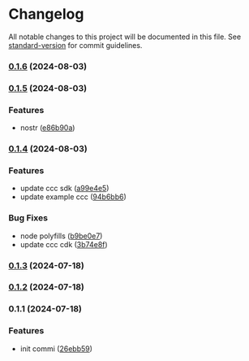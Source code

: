 # Changelog

All notable changes to this project will be documented in this file. See [standard-version](https://github.com/conventional-changelog/standard-version) for commit guidelines.

### [0.1.6](https://github.com/UTXOSwap/utxoswap-sdk-js/compare/v0.1.5...v0.1.6) (2024-08-03)

### [0.1.5](https://github.com/UTXOSwap/utxoswap-sdk-js/compare/v0.1.4...v0.1.5) (2024-08-03)


### Features

* nostr ([e86b90a](https://github.com/UTXOSwap/utxoswap-sdk-js/commit/e86b90ada6ce351c6e83523a020de5514c6f5444))

### [0.1.4](https://github.com/UTXOSwap/utxoswap-sdk-js/compare/v0.1.3...v0.1.4) (2024-08-03)


### Features

* update ccc sdk ([a99e4e5](https://github.com/UTXOSwap/utxoswap-sdk-js/commit/a99e4e56c8db511979da8be34d77fceb9665a5b3))
* update example ccc ([94b6bb6](https://github.com/UTXOSwap/utxoswap-sdk-js/commit/94b6bb672c8ca433f3835e1ace3a3c65d19553cf))


### Bug Fixes

* node polyfills ([b9be0e7](https://github.com/UTXOSwap/utxoswap-sdk-js/commit/b9be0e77de9d4ebb98c69065bd678a245e8b842c))
* update ccc cdk ([3b74e8f](https://github.com/UTXOSwap/utxoswap-sdk-js/commit/3b74e8faebcbd470c685c61803c9917931eb52c0))

### [0.1.3](https://github.com/UTXOSwap/utxoswap-sdk-js/compare/v0.1.2...v0.1.3) (2024-07-18)

### [0.1.2](https://github.com/UTXOSwap/utxoswap-sdk-js/compare/v0.1.1...v0.1.2) (2024-07-18)

### 0.1.1 (2024-07-18)


### Features

* init commi ([26ebb59](https://github.com/UTXOSwap/utxoswap-sdk-js/commit/26ebb59d4fcae423bb1497a9f9d7b21e8df053e9))
